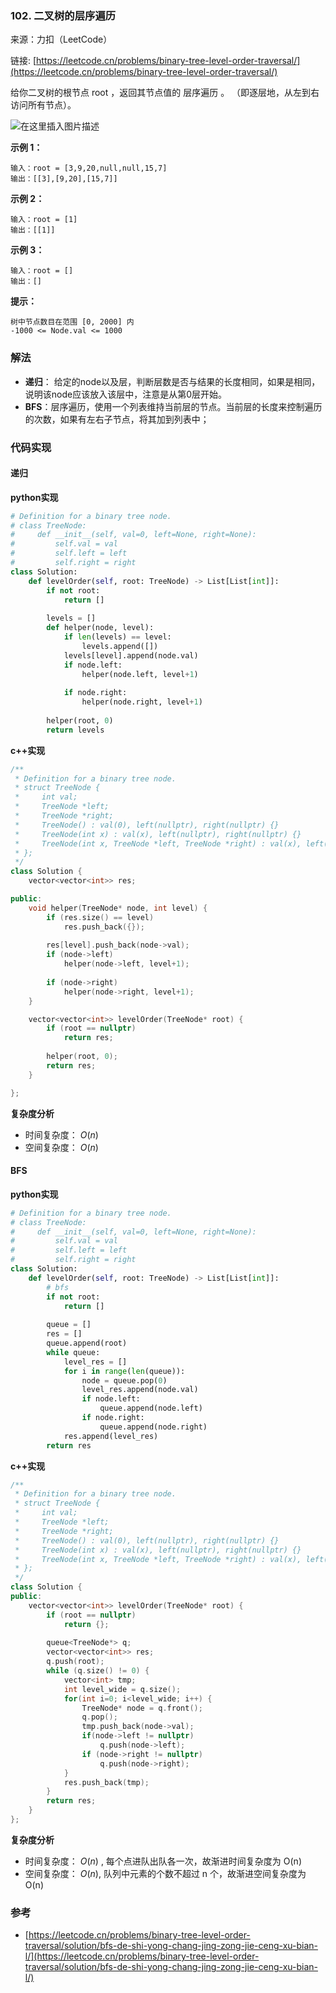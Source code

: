  ### 102. 二叉树的层序遍历
来源：力扣（LeetCode）

链接: [https://leetcode.cn/problems/binary-tree-level-order-traversal/](https://leetcode.cn/problems/binary-tree-level-order-traversal/)


给你二叉树的根节点 root ，返回其节点值的 层序遍历 。 （即逐层地，从左到右访问所有节点）。

 ![在这里插入图片描述](https://img-blog.csdnimg.cn/7a027faf1e344e898170565e2925590e.png)


**示例 1：**
```
输入：root = [3,9,20,null,null,15,7]
输出：[[3],[9,20],[15,7]]
```

**示例 2：**
```
输入：root = [1]
输出：[[1]]
```

**示例 3：**
```
输入：root = []
输出：[]
```

**提示：**
```
树中节点数目在范围 [0, 2000] 内
-1000 <= Node.val <= 1000
```


### 解法
* **递归**： 给定的node以及层，判断层数是否与结果的长度相同，如果是相同，说明该node应该放入该层中，注意是从第0层开始。
*  **BFS**：层序遍历，使用一个列表维持当前层的节点。当前层的长度来控制遍历的次数，如果有左右子节点，将其加到列表中；


### 代码实现
#### 递归
**python实现**
```python
# Definition for a binary tree node.
# class TreeNode:
#     def __init__(self, val=0, left=None, right=None):
#         self.val = val
#         self.left = left
#         self.right = right
class Solution:
    def levelOrder(self, root: TreeNode) -> List[List[int]]:
        if not root:
            return []
        
        levels = []
        def helper(node, level):
            if len(levels) == level:
                levels.append([])
            levels[level].append(node.val)
            if node.left:
                helper(node.left, level+1)
            
            if node.right:
                helper(node.right, level+1)
        
        helper(root, 0)
        return levels
```

**c++实现**
```cpp
/**
 * Definition for a binary tree node.
 * struct TreeNode {
 *     int val;
 *     TreeNode *left;
 *     TreeNode *right;
 *     TreeNode() : val(0), left(nullptr), right(nullptr) {}
 *     TreeNode(int x) : val(x), left(nullptr), right(nullptr) {}
 *     TreeNode(int x, TreeNode *left, TreeNode *right) : val(x), left(left), right(right) {}
 * };
 */
class Solution {
    vector<vector<int>> res;

public:
    void helper(TreeNode* node, int level) {
        if (res.size() == level)
            res.push_back({});
        
        res[level].push_back(node->val);
        if (node->left)
            helper(node->left, level+1);
        
        if (node->right)
            helper(node->right, level+1);
    }

    vector<vector<int>> levelOrder(TreeNode* root) {
        if (root == nullptr)
            return res;
        
        helper(root, 0);
        return res;
    }

};
```

**复杂度分析**
* 时间复杂度： $O(n)$ 
* 空间复杂度： $O(n)$ 

#### BFS
**python实现**
```python
# Definition for a binary tree node.
# class TreeNode:
#     def __init__(self, val=0, left=None, right=None):
#         self.val = val
#         self.left = left
#         self.right = right
class Solution:
    def levelOrder(self, root: TreeNode) -> List[List[int]]:
        # bfs
        if not root:
            return []
        
        queue = []
        res = []
        queue.append(root)
        while queue:
            level_res = []
            for i in range(len(queue)):
                node = queue.pop(0)
                level_res.append(node.val)
                if node.left:
                    queue.append(node.left)
                if node.right:
                    queue.append(node.right)
            res.append(level_res)
        return res
```


**c++实现**
```cpp
/**
 * Definition for a binary tree node.
 * struct TreeNode {
 *     int val;
 *     TreeNode *left;
 *     TreeNode *right;
 *     TreeNode() : val(0), left(nullptr), right(nullptr) {}
 *     TreeNode(int x) : val(x), left(nullptr), right(nullptr) {}
 *     TreeNode(int x, TreeNode *left, TreeNode *right) : val(x), left(left), right(right) {}
 * };
 */
class Solution {
public:
    vector<vector<int>> levelOrder(TreeNode* root) {
        if (root == nullptr)
            return {};
        
        queue<TreeNode*> q;
        vector<vector<int>> res;
        q.push(root);
        while (q.size() != 0) {
            vector<int> tmp;
            int level_wide = q.size();
            for(int i=0; i<level_wide; i++) {
                TreeNode* node = q.front();
                q.pop();
                tmp.push_back(node->val);
                if(node->left != nullptr)
                    q.push(node->left);
                if (node->right != nullptr)
                    q.push(node->right);
            }
            res.push_back(tmp);
        }
        return res;
    }
};
```


**复杂度分析**
* 时间复杂度： $O(n)$ , 每个点进队出队各一次，故渐进时间复杂度为 O(n)
* 空间复杂度： $O(n)$,  队列中元素的个数不超过 n 个，故渐进空间复杂度为 O(n)


### 参考
* [https://leetcode.cn/problems/binary-tree-level-order-traversal/solution/bfs-de-shi-yong-chang-jing-zong-jie-ceng-xu-bian-l/](https://leetcode.cn/problems/binary-tree-level-order-traversal/solution/bfs-de-shi-yong-chang-jing-zong-jie-ceng-xu-bian-l/)
